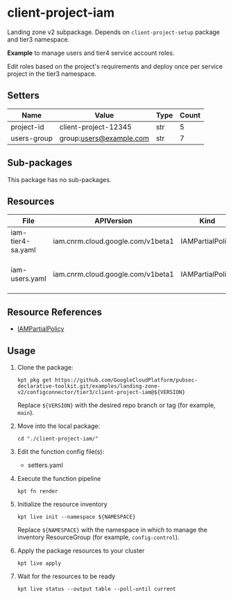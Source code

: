 <!-- BEGINNING OF PRE-COMMIT-BLUEPRINT DOCS HOOK:TITLE -->
# client-project-iam


<!-- END OF PRE-COMMIT-BLUEPRINT DOCS HOOK:TITLE -->


<!-- BEGINNING OF PRE-COMMIT-BLUEPRINT DOCS HOOK:BODY -->
Landing zone v2 subpackage.
Depends on `client-project-setup` package and tier3 namespace.

**Example** to manage users and tier4 service account roles.

Edit roles based on the project's requirements and deploy once per service project in the tier3 namespace.

## Setters

|    Name     |          Value          | Type | Count |
|-------------|-------------------------|------|-------|
| project-id  | client-project-12345    | str  |     5 |
| users-group | group:users@example.com | str  |     7 |

## Sub-packages

This package has no sub-packages.

## Resources

|       File        |            APIVersion             |       Kind       |                Name                 | Namespace |
|-------------------|-----------------------------------|------------------|-------------------------------------|-----------|
| iam-tier4-sa.yaml | iam.cnrm.cloud.google.com/v1beta1 | IAMPartialPolicy | project-id-tier4-sa-permissions     |           |
| iam-users.yaml    | iam.cnrm.cloud.google.com/v1beta1 | IAMPartialPolicy | project-id-client-users-permissions |           |

## Resource References

- [IAMPartialPolicy](https://cloud.google.com/config-connector/docs/reference/resource-docs/iam/iampartialpolicy)

## Usage

1.  Clone the package:
    ```shell
    kpt pkg get https://github.com/GoogleCloudPlatform/pubsec-declarative-toolkit.git/examples/landing-zone-v2/configconnector/tier3/client-project-iam@${VERSION}
    ```
    Replace `${VERSION}` with the desired repo branch or tag
    (for example, `main`).

1.  Move into the local package:
    ```shell
    cd "./client-project-iam/"
    ```

1.  Edit the function config file(s):
    - setters.yaml

1.  Execute the function pipeline
    ```shell
    kpt fn render
    ```

1.  Initialize the resource inventory
    ```shell
    kpt live init --namespace ${NAMESPACE}
    ```
    Replace `${NAMESPACE}` with the namespace in which to manage
    the inventory ResourceGroup (for example, `config-control`).

1.  Apply the package resources to your cluster
    ```shell
    kpt live apply
    ```

1.  Wait for the resources to be ready
    ```shell
    kpt live status --output table --poll-until current
    ```

<!-- END OF PRE-COMMIT-BLUEPRINT DOCS HOOK:BODY -->
